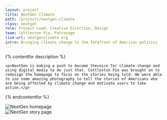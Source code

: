 ```yaml
---
layout: project
title: NextGen Climate
path: /projects/nextgen-climate
class: nextgen
role: Project Lead, Creative Direction, Design
team: Cottleston Pie, Patronage
live-url: nextgenclimate.org
intro: Bringing climate change to the forefront of American politics
---
```


{% contentfor description %}
	
	<p>NextGen is making a push to become thevoice for climate change and using digital media to do just that. Cottleston Pie was brought on to redesign the homepage to focus on the stories being told. We were able to use some amazing photography to tell the stories of Americans who are being affected by climate change and motivate users to take action.</p>

{% endcontentfor %}

<section class="project-description">
	<div class="hero">	
		<div class="container">
			<div class="project-example nextgen macbook">
				<div class="screen-wrap">
					<img src="/img/projects/nextgen-desktop.jpg" alt="" />
				</div>
			</div>
			<div class="project-example nextgen iphone">
				<div class="screen-wrap">
					<img src="/img/projects/nextgen-mobile.jpg" alt="" />
				</div>
			</div>
		</div>
	</div>
	</div>
</section>
<section class="project-expanded double-screen">
	<div class="container">
		<div class="screen screen-1">
			<img src="/img/projects/nextgen/nextgen-home.jpg" alt="NextGen homepage" />
		</div>
		<div class="screen screen-2">
			<img src="/img/projects/nextgen/nextgen-story.jpg" alt="NextGen story page" />
		</div>
	</div>
</section>